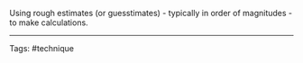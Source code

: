 Using rough estimates (or guesstimates) - typically in order of magnitudes - to make calculations.

____________________
Tags: #technique 
